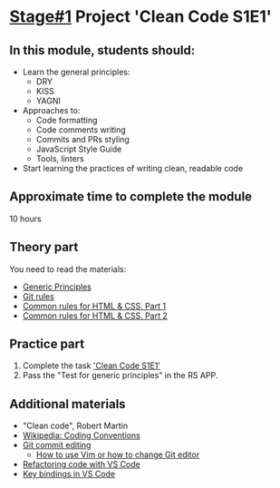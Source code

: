 # [Stage#1](../../) Project 'Clean Code S1E1'

## In this module, students should:

- Learn the general principles:
  - DRY
  - KISS
  - YAGNI
- Approaches to:
  - Code formatting
  - Code comments writing
  - Commits and PRs styling
  - JavaScript Style Guide
  - Tools, linters
- Start learning the practices of writing clean, readable code

## Approximate time to complete the module

10 hours

## Theory part

You need to read the materials:

- [Generic Principles](materials/generic-principles.md)
- [Git rules](materials/commits.md)
- [Common rules for HTML & CSS. Part 1](materials/html-and-css.md)
- [Common rules for HTML & CSS. Part 2](materials/html-and-css-extended.md)

## Practice part

1. Complete the task ['Clean Code S1E1'](clean-code-s1e1.md)
2. Pass the "Test for generic principles" in the RS APP.

## Additional materials

- "Clean code", Robert Martin
- [Wikipedia: Coding Conventions](https://en.wikipedia.org/wiki/Coding_conventions)
- [Git commit editing](https://git-scm.com/book/en/v2/Git-Tools-Rewriting-History)
  - [How to use Vim or how to change Git editor](https://www.tempertemper.net/blog/changing-editor-for-git-on-the-command-line)
- [Refactoring code with VS Code](https://code.visualstudio.com/docs/editor/refactoring)
- [Key bindings in VS Code](https://code.visualstudio.com/docs/getstarted/keybindings)

